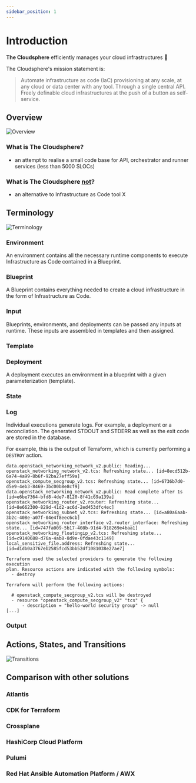 ```yaml
---
sidebar_position: 1
---
```


# Introduction

**The Cloudsphere** efficiently manages your cloud infrastructures 🚀

The Cloudsphere's mission statement is:

> Automate infrastructure as code (IaC) provisioning at any scale,
> at any cloud or data center with any tool. Through a single central
> API. Freely definable cloud infrastructures at the push of a button
> as self-service.

## Overview

![Overview](overview.png "Overview")

### What is The Cloudsphere?

* an attempt to realise a small code base for API, orchestrator and runner
  services (less than 5000 SLOCs)

### What is The Cloudsphere <u>not</u>?

* an alternative to Infrastructure as Code tool X

## Terminology

![Terminology](terminology.png)

### Environment

An environment contains all the necessary runtime components to
execute Infrastructure as Code contained in a Blueprint.

### Blueprint

A Blueprint contains everything needed to create a cloud infrastructure
in the form of Infrastructure as Code.

### Input

Blueprints, environments, and deployments can be passed any inputs at runtime.
These inputs are assembled in templates and then assigned.

### Template

### Deployment

A deployment executes an environment in a blueprint with a given
parameterization (template).

### State

### Log

Individual executions generate logs. For example, a deployment or a reconcilation.
The generated STDOUT and STDERR as well as the exit code are stored in the database.

For example, this is the output of Terraform, which is currently performing a ``DESTROY`` action.

```
data.openstack_networking_network_v2.public: Reading...
openstack_networking_network_v2.tcs: Refreshing state... [id=8ecd512b-6a74-4a99-8b6f-92ba27eff59a]
openstack_compute_secgroup_v2.tcs: Refreshing state... [id=6736b7d0-d5e9-4eb3-8469-3bc00b8e8cf9]
data.openstack_networking_network_v2.public: Read complete after 1s [id=e6be7364-bfd8-4de7-8120-8f41c69a139a]
openstack_networking_router_v2.router: Refreshing state... [id=8e662300-829d-41d2-ac6d-2ed453dfc4ec]
openstack_networking_subnet_v2.tcs: Refreshing state... [id=a80a6aab-3b2c-408e-a07f-04e4f8eec6cb]
openstack_networking_router_interface_v2.router_interface: Refreshing state... [id=747fa009-5b17-408b-91d4-918269e4baa1]
openstack_networking_floatingip_v2.tcs: Refreshing state... [id=c9140688-d76a-4ab8-8d9e-0fdae43c1149]
local_sensitive_file.address: Refreshing state... [id=d1db0a3767eb2585fcd53bb52df1081038e27ae7]

Terraform used the selected providers to generate the following execution
plan. Resource actions are indicated with the following symbols:
  - destroy

Terraform will perform the following actions:

  # openstack_compute_secgroup_v2.tcs will be destroyed
  - resource "openstack_compute_secgroup_v2" "tcs" {
      - description = "hello-world security group" -> null
[...]
```

### Output

## Actions, States, and Transitions

![Transitions](transitions.png)

## Comparison with other solutions

### Atlantis

### CDK for Terraform

### Crossplane

### HashiCorp Cloud Platform

### Pulumi

### Red Hat Ansible Automation Platform / AWX
